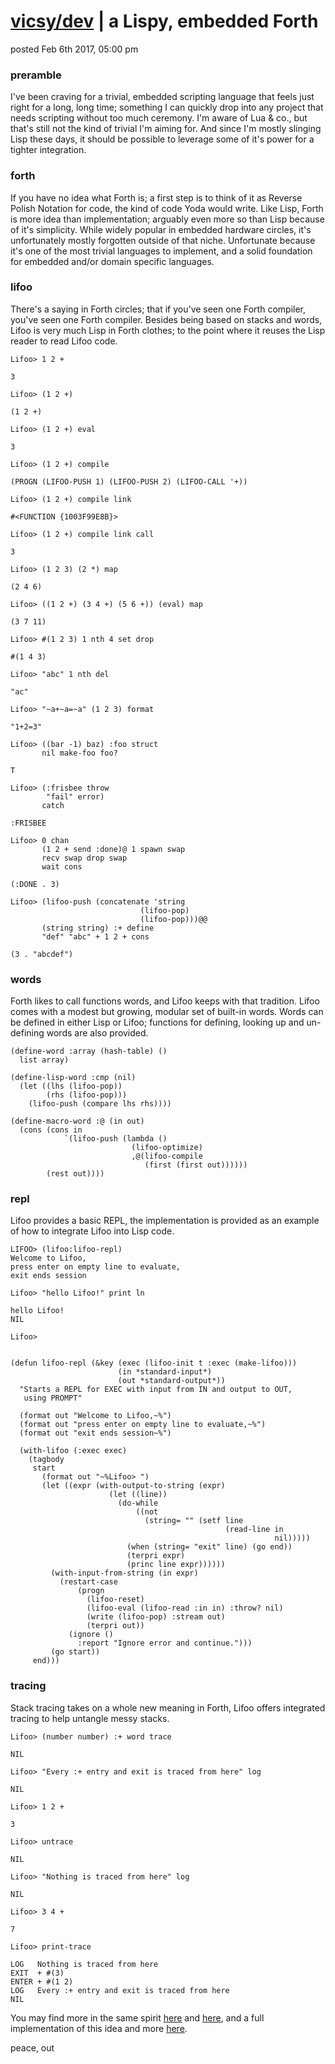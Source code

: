 # [vicsy/dev](https://github.com/codr4life/vicsydev) | a Lispy, embedded Forth
posted Feb 6th 2017, 05:00 pm

### preramble
I've been craving for a trivial, embedded scripting language that feels just right for a long, long time; something I can quickly drop into any project that needs scripting without too much ceremony. I'm aware of Lua & co., but that's still not the kind of trivial I'm aiming for. And since I'm mostly slinging Lisp these days, it should be possible to leverage some of it's power for a tighter integration.

### forth
If you have no idea what Forth is; a first step is to think of it as Reverse Polish Notation for code, the kind of code Yoda would write. Like Lisp, Forth is more idea than implementation; arguably even more so than Lisp because of it's simplicity. While widely popular in embedded hardware circles, it's unfortunately mostly forgotten outside of that niche. Unfortunate because it's one of the most trivial languages to implement, and a solid foundation for embedded and/or domain specific languages. 

### lifoo
There's a saying in Forth circles; that if you've seen one Forth compiler, you've seen one Forth compiler. Besides being based on stacks and words, Lifoo is very much Lisp in Forth clothes; to the point where it reuses the Lisp reader to read Lifoo code.

```
Lifoo> 1 2 +

3

Lifoo> (1 2 +)

(1 2 +)

Lifoo> (1 2 +) eval

3

Lifoo> (1 2 +) compile

(PROGN (LIFOO-PUSH 1) (LIFOO-PUSH 2) (LIFOO-CALL '+))

Lifoo> (1 2 +) compile link

#<FUNCTION {1003F99E8B}>

Lifoo> (1 2 +) compile link call

3

Lifoo> (1 2 3) (2 *) map

(2 4 6)

Lifoo> ((1 2 +) (3 4 +) (5 6 +)) (eval) map

(3 7 11)

Lifoo> #(1 2 3) 1 nth 4 set drop

#(1 4 3)

Lifoo> "abc" 1 nth del

"ac"

Lifoo> "~a+~a=~a" (1 2 3) format

"1+2=3"

Lifoo> ((bar -1) baz) :foo struct
       nil make-foo foo?

T

Lifoo> (:frisbee throw
        "fail" error)
       catch

:FRISBEE

Lifoo> 0 chan 
       (1 2 + send :done)@ 1 spawn swap 
       recv swap drop swap 
       wait cons

(:DONE . 3)

Lifoo> (lifoo-push (concatenate 'string
                             (lifoo-pop)
                             (lifoo-pop)))@@
       (string string) :+ define
       "def" "abc" + 1 2 + cons

(3 . "abcdef")
```

### words
Forth likes to call functions words, and Lifoo keeps with that tradition. Lifoo comes with a modest but growing, modular set of built-in words. Words can be defined in either Lisp or Lifoo; functions for defining, looking up and un-defining words are also provided. 

```
(define-word :array (hash-table) ()
  list array)

(define-lisp-word :cmp (nil)
  (let ((lhs (lifoo-pop))
        (rhs (lifoo-pop)))
    (lifoo-push (compare lhs rhs))))

(define-macro-word :@ (in out)
  (cons (cons in
            `(lifoo-push (lambda ()
                           (lifoo-optimize)
                           ,@(lifoo-compile
                              (first (first out))))))
        (rest out))))
```

### repl
Lifoo provides a basic REPL, the implementation is provided as an example of how to integrate Lifoo into Lisp code.

```
LIFOO> (lifoo:lifoo-repl)
Welcome to Lifoo,
press enter on empty line to evaluate,
exit ends session

Lifoo> "hello Lifoo!" print ln

hello Lifoo!
NIL

Lifoo>


(defun lifoo-repl (&key (exec (lifoo-init t :exec (make-lifoo)))
                        (in *standard-input*)
                        (out *standard-output*))
  "Starts a REPL for EXEC with input from IN and output to OUT,
   using PROMPT"

  (format out "Welcome to Lifoo,~%")
  (format out "press enter on empty line to evaluate,~%")
  (format out "exit ends session~%")
  
  (with-lifoo (:exec exec)
    (tagbody
     start
       (format out "~%Lifoo> ")
       (let ((expr (with-output-to-string (expr)
                      (let ((line))
                        (do-while
                            ((not
                              (string= "" (setf line
                                                (read-line in
                                                           nil)))))
                          (when (string= "exit" line) (go end))
                          (terpri expr)
                          (princ line expr))))))
         (with-input-from-string (in expr)
           (restart-case
               (progn
                 (lifoo-reset)
                 (lifoo-eval (lifoo-read :in in) :throw? nil)
                 (write (lifoo-pop) :stream out)
                 (terpri out))
             (ignore ()
               :report "Ignore error and continue.")))
         (go start))
     end)))
```

### tracing
Stack tracing takes on a whole new meaning in Forth, Lifoo offers integrated tracing to help untangle messy stacks.

```
Lifoo> (number number) :+ word trace

NIL

Lifoo> "Every :+ entry and exit is traced from here" log

NIL

Lifoo> 1 2 +

3

Lifoo> untrace

NIL

Lifoo> "Nothing is traced from here" log

NIL

Lifoo> 3 4 +

7

Lifoo> print-trace

LOG   Nothing is traced from here
EXIT  + #(3)
ENTER + #(1 2)
LOG   Every :+ entry and exit is traced from here
NIL
```

You may find more in the same spirit [here](http://vicsydev.blogspot.de/) and [here](https://github.com/codr4life/vicsydev), and a full implementation of this idea and more [here](https://github.com/codr4life).

peace, out
